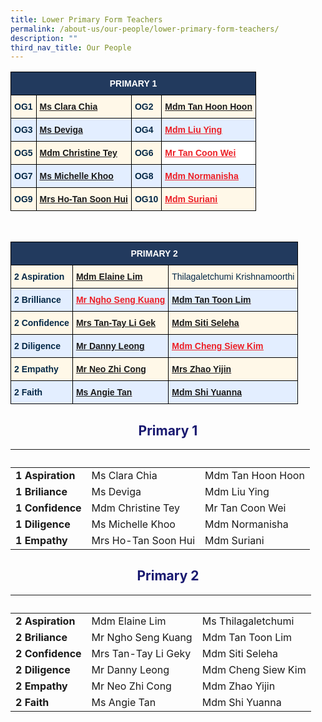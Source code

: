 ```yaml
---
title: Lower Primary Form Teachers
permalink: /about-us/our-people/lower-primary-form-teachers/
description: ""
third_nav_title: Our People
---
```

<style type="text/css">
.tg  {border-collapse:collapse;border-spacing:0;}
.tg td{border-color:black;border-style:solid;border-width:1px;font-family:Arial, sans-serif;font-size:14px;
  overflow:hidden;padding:10px 5px;word-break:normal;}
.tg th{border-color:black;border-style:solid;border-width:1px;font-family:Arial, sans-serif;font-size:14px;
  font-weight:normal;overflow:hidden;padding:10px 5px;word-break:normal;}
.tg .tg-eem5{background-color:#FFF8E8;color:#EC1F26;font-weight:bold;text-align:left;text-decoration:underline;vertical-align:top}
.tg .tg-91ac{background-color:#E3EEFF;color:#042847;font-weight:bold;text-align:left;vertical-align:top}
.tg .tg-4q2c{background-color:#E3EEFF;color:#EC1F26;font-weight:bold;text-align:left;text-decoration:underline;vertical-align:top}
.tg .tg-fj3m{background-color:#FFF;color:#EC1F26;font-weight:bold;text-align:left;text-decoration:underline;vertical-align:top}
.tg .tg-gcor{background-color:#223A5E;color:#FFF;font-weight:bold;text-align:center;vertical-align:top}
.tg .tg-ha5v{background-color:#FFF8E8;color:#042847;font-weight:bold;text-align:left;vertical-align:top}
</style>
<table class="tg">
<thead>
  <tr>
    <th class="tg-gcor" colspan="4">PRIMARY 1</th>
  </tr>
</thead>
<tbody>
  <tr>
    <td class="tg-ha5v">OG1</td>
    <td class="tg-eem5"><a href="mailto:chia_Min_Clara@moe.edu.sg">Ms Clara Chia</a></td>
    <td class="tg-ha5v">OG2</td>
    <td class="tg-eem5"><a href="mailto:tan_hoon_hoon_b@moe.edu.sg">Mdm Tan Hoon Hoon</a></td>
  </tr>
  <tr>
    <td class="tg-91ac">OG3</td>
    <td class="tg-4q2c"><a href="mailto:s_deviga@moe.edu.sg">Ms Deviga</a></td>
    <td class="tg-91ac">OG4</td>
    <td class="tg-4q2c"><a href="mailto:liu_ying@moe.edu.sg"><span style="text-decoration:underline;color:#EC1F26">Mdm Liu Ying</span></a></td>
  </tr>
  <tr>
    <td class="tg-ha5v">OG5</td>
    <td class="tg-eem5"><a href="mailto:tey_sew_keng@moe.edu.sg">Mdm Christine Tey</a><br></td>
    <td class="tg-ha5v">OG6</td>
    <td class="tg-fj3m"><a href="mailto:tan_coon_wei@moe.edu.sg"><span style="text-decoration:underline;color:#EC1F26">Mr Tan Coon Wei</span></a><br></td>
  </tr>
  <tr>
    <td class="tg-91ac">OG7</td>
    <td class="tg-4q2c"><a href="mailto:khoo_wei_lin_michelle@moe.edu.sg">Ms Michelle Khoo</a></td>
    <td class="tg-91ac">OG8</td>
    <td class="tg-4q2c"><a href="mailto:normanisha_sarmani@moe.edu.sg"><span style="text-decoration:underline;color:#EC1F26">Mdm Normanisha</span></a></td>
  </tr>
  <tr>
    <td class="tg-ha5v">OG9</td>
    <td class="tg-eem5"><a href="mailto:tan_soon_hui_a@moe.edu.sg">Mrs Ho-Tan Soon Hui</a></td>
    <td class="tg-ha5v">OG10</td>
    <td class="tg-eem5"><a href="mailto:suriani_abdul_bakri@moe.edu.sg"><span style="text-decoration:underline;color:#EC1F26">Mdm Suriani</span></a></td>
  </tr>
</tbody>
</table>

<br>

<style type="text/css">
.tg  {border-collapse:collapse;border-spacing:0;}
.tg td{border-color:black;border-style:solid;border-width:1px;font-family:Arial, sans-serif;font-size:14px;
  overflow:hidden;padding:10px 5px;word-break:normal;}
.tg th{border-color:black;border-style:solid;border-width:1px;font-family:Arial, sans-serif;font-size:14px;
  font-weight:normal;overflow:hidden;padding:10px 5px;word-break:normal;}
.tg .tg-eem5{background-color:#FFF8E8;color:#EC1F26;font-weight:bold;text-align:left;text-decoration:underline;vertical-align:top}
.tg .tg-91ac{background-color:#E3EEFF;color:#042847;font-weight:bold;text-align:left;vertical-align:top}
.tg .tg-4q2c{background-color:#E3EEFF;color:#EC1F26;font-weight:bold;text-align:left;text-decoration:underline;vertical-align:top}
.tg .tg-gcor{background-color:#223A5E;color:#FFF;font-weight:bold;text-align:center;vertical-align:top}
.tg .tg-ha5v{background-color:#FFF8E8;color:#042847;font-weight:bold;text-align:left;vertical-align:top}
.tg .tg-nqym{background-color:#FFF8E8;color:#042847;text-align:left;vertical-align:middle}
</style>
<table class="tg">
<thead>
  <tr>
    <th class="tg-gcor" colspan="3">PRIMARY 2</th>
  </tr>
</thead>
<tbody>
  <tr>
    <td class="tg-ha5v">2 Aspiration</td>
    <td class="tg-eem5"><a href="mailto:Lim_HUI_MIN_C@moe.edu.sg">Mdm Elaine Lim</a></td>
    <td class="tg-nqym"><span style="color:#042847;background-color:#FFF8E8">Thilagaletchumi Krishnamoorthi</span></td>
  </tr>
  <tr>
    <td class="tg-91ac">2 Brilliance</td>
    <td class="tg-4q2c"><a href="mailto:ngho_seng_kuang@moe.edu.sg"><span style="text-decoration:underline;color:#EC1F26">Mr Ngho Seng Kuang</span></a></td>
    <td class="tg-4q2c"><a href="mailto:tan_toon_lim@moe.edu.sg">Mdm Tan Toon Lim</a></td>
  </tr>
  <tr>
    <td class="tg-ha5v">2 Confidence</td>
    <td class="tg-eem5"><a href="mailto:tay_li_gek@moe.edu.sg">Mrs Tan-Tay Li Gek</a><br></td>
    <td class="tg-eem5"><a href="mailto:siti_saleha_zainal_abidin@moe.edu.sg">Mdm Siti Seleha</a></td>
  </tr>
  <tr>
    <td class="tg-91ac">2 Diligence</td>
    <td class="tg-4q2c"><a href="mailto:danny_leong_weng_keong@moe.edu.sg">Mr Danny Leong</a></td>
    <td class="tg-4q2c"><a href="mailto:cheng_siew_kim@moe.edu.sg"><span style="text-decoration:underline;color:#EC1F26">Mdm Cheng Siew Kim</span></a></td>
  </tr>
  <tr>
    <td class="tg-ha5v">2 Empathy</td>
    <td class="tg-eem5"><a href="mailto:neo_zhi_cong@moe.edu.sg">Mr Neo Zhi Cong</a></td>
    <td class="tg-eem5"><a href="mailto:zhao_yijin@moe.edu.sg">Mrs Zhao Yijin</a></td>
  </tr>
  <tr>
    <td class="tg-91ac">2 Faith</td>
    <td class="tg-4q2c"><a href="mailto:tan_siqi_angie@moe.edu.sg">Ms Angie Tan</a></td>
    <td class="tg-4q2c"><a href="mailto:shi_yuanna@moe.edu.sg">Mdm Shi Yuanna</a></td>
  </tr>
</tbody>
</table>



<h2 style="color:midnightblue; text-align:center;">Primary 1</h2>

|&nbsp; |&nbsp; |&nbsp;|
| -------- | -------- | -------- |
|<strong>1 Aspiration</strong>|Ms Clara Chia|Mdm Tan Hoon Hoon|
|<strong>1 Briliance</strong>|Ms Deviga|Mdm Liu Ying|
|<strong>1 Confidence</strong>|Mdm Christine Tey|Mr Tan Coon Wei|
|<strong>1 Diligence</strong>|Ms Michelle Khoo|Mdm Normanisha|
|<strong>1 Empathy</strong>|Mrs Ho-Tan Soon Hui|Mdm Suriani|

<h2 style="color:midnightblue; text-align:center;">Primary 2</h2>

|&nbsp; |&nbsp; |&nbsp;|
| -------- | -------- | -------- |
|<strong>2 Aspiration</strong>|Mdm Elaine Lim|Ms Thilagaletchumi|
|<strong>2 Briliance</strong>|Mr Ngho Seng Kuang|Mdm Tan Toon Lim|
|<strong>2 Confidence</strong>|Mrs Tan-Tay Li Geky|Mdm Siti Seleha
|<strong>2 Diligence</strong>|Mr Danny Leong|Mdm Cheng Siew Kim|
|<strong>2 Empathy</strong>|Mr Neo Zhi Cong|Mdm Zhao Yijin|
|<strong>2 Faith</strong>|Ms Angie Tan|Mdm Shi Yuanna|

